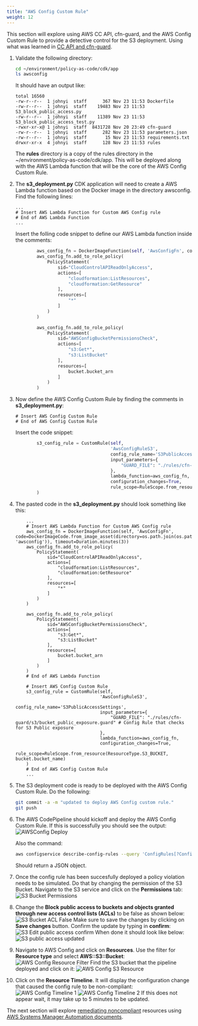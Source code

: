 ```yaml
---
title: "AWS Config Custom Rule"
weight: 12
---
```


This section will explore using AWS CC API, cfn-guard, and the AWS Config Custom Rule to provide a detective control for the S3 deployment. Using what was learned in [CC API and cfn-guard](/pac-action/detective/ccapi/ccapi).

1. Validate the following directory:
    ```bash
    cd ~/environment/policy-as-code/cdk/app
    ls awsconfig
    ```
    It should have an output like:
    ```
    total 16560
    -rw-r--r--  1 johnyi  staff      367 Nov 23 11:53 Dockerfile
    -rw-r--r--  1 johnyi  staff    19483 Nov 23 11:53 S3_block_public_access.py
    -rw-r--r--  1 johnyi  staff    11389 Nov 23 11:53 S3_block_public_access_test.py
    -rwxr-xr-x@ 1 johnyi  staff  8431728 Nov 20 23:49 cfn-guard
    -rw-r--r--  1 johnyi  staff      282 Nov 23 11:53 parameters.json
    -rw-r--r--  1 johnyi  staff       15 Nov 23 11:53 requirements.txt
    drwxr-xr-x  4 johnyi  staff      128 Nov 23 11:53 rules
    ```
    The **rules** directory is a copy of the rules directory in the ~/environment/policy-as-code/cdk/app. This will be deployed along with the AWS Lambda function that will be the core of the AWS Config Custom Rule.
1. The **s3_deployment.py** CDK application will need to create a AWS Lambda function based on the Docker image in the directory awsconfig. Find the following lines:
    ```
    ...
    # Insert AWS Lambda Function for Custom AWS Config rule
    # End of AWS Lambda Function
    ...
    ```
    Insert the folling code snippet to define our AWS Lambda function inside the comments:
    ```python
            aws_config_fn = DockerImageFunction(self, 'AwsConfigFn', code=DockerImageCode.from_image_asset(directory=os.path.join(os.path.curdir, 'awsconfig')), timeout=Duration.minutes(3))
            aws_config_fn.add_to_role_policy(
                PolicyStatement(
                    sid="CloudControlAPIReadOnlyAccess",
                    actions=[
                        "cloudformation:ListResources",
                        "cloudformation:GetResource"
                    ],
                    resources=[
                        "*"
                    ]
                )
            )

            aws_config_fn.add_to_role_policy(
                PolicyStatement(
                    sid="AWSConfigBucketPermissionsCheck",
                    actions=[
                        "s3:Get*",
                        "s3:ListBucket"
                    ],
                    resources=[
                        bucket.bucket_arn
                    ]
                )
            )
    ```
1. Now define the AWS Config Custom Rule by finding the comments in **s3_deployment.py**:
    ```
    # Insert AWS Config Custom Rule
    # End of AWS Config Custom Rule
    ```
    Insert the code snippet:
    ```python
            s3_config_rule = CustomRule(self,
                                        'AwsConfigRuleS3',
                                        config_rule_name='S3PublicAccessSettings',
                                        input_parameters={
                                            "GUARD_FILE": "./rules/cfn-guard/s3/bucket_public_exposure.guard" # Config Rule that checks for S3 Public exposure
                                        },
                                        lambda_function=aws_config_fn,
                                        configuration_changes=True,
                                        rule_scope=RuleScope.from_resource(ResourceType.S3_BUCKET, bucket.bucket_name)
            )
    ```
1. The pasted code in the **s3_deployment.py** should look something like this:
    ```
        ...
        # Insert AWS Lambda Function for Custom AWS Config rule
        aws_config_fn = DockerImageFunction(self, 'AwsConfigFn', code=DockerImageCode.from_image_asset(directory=os.path.join(os.path.curdir, 'awsconfig')), timeout=Duration.minutes(3))
        aws_config_fn.add_to_role_policy(
            PolicyStatement(
                sid="CloudControlAPIReadOnlyAccess",
                actions=[
                    "cloudformation:ListResources",
                    "cloudformation:GetResource"
                ],
                resources=[
                    "*"
                ]
            )
        )

        aws_config_fn.add_to_role_policy(
            PolicyStatement(
                sid="AWSConfigBucketPermissionsCheck",
                actions=[
                    "s3:Get*",
                    "s3:ListBucket"
                ],
                resources=[
                    bucket.bucket_arn
                ]
            )
        )
        # End of AWS Lambda Function

        # Insert AWS Config Custom Rule
        s3_config_rule = CustomRule(self,
                                    'AwsConfigRuleS3',
                                    config_rule_name='S3PublicAccessSettings',
                                    input_parameters={
                                        "GUARD_FILE": "./rules/cfn-guard/s3/bucket_public_exposure.guard" # Config Rule that checks for S3 Public exposure
                                    },
                                    lambda_function=aws_config_fn,
                                    configuration_changes=True,
                                    rule_scope=RuleScope.from_resource(ResourceType.S3_BUCKET, bucket.bucket_name)
        )
        # End of AWS Config Custom Rule
        ...
    ```
1. The S3 deployment code is ready to be deployed with the AWS Config Custom Rule. Do the following:
    ```bash
    git commit -a -m "updated to deploy AWS Config custom rule."
    git push
    ```
1. The AWS CodePipeline should kickoff and deploy the AWS Config Custom Rule. If this is successfully you should see the output:
    ![AWSConfig Deploy](/static/images/prerequisites/awsconfig-deploy-success.png)

    Also the command:
    ```bash
    aws configservice describe-config-rules --query 'ConfigRules[?ConfigRuleName==`S3PublicAccessSettings`]'
    ```

    Should return a JSON object.
1. Once the config rule has been succesfully deployed a policy violation needs to be simulated. Do that by changing the permission of the S3 Bucket. Navigate to the S3 service and click on the **Permissions** tab:
    ![S3 Bucket Permissions](/static/images/prerequisites/s3-bucket-permissions.png)
1. Change the **Block public access to buckets and objects granted through new access control lists (ACLs)** to be false as shown below:
    ![S3 Bucket ACL False](/static/images/prerequisites/s3-bucket-acl-false.png)
    Make sure to save the changes by clicking on **Save changes** button. Confirm the update by typing in **confirm**:
    ![S3 Edit public access confirm](/static/images/prerequisites/s3-edit-public-access-confirm.png)
    When done it should look like below:
    ![S3 public access updated](/static/images/prerequisites/s3-public-access-updated.png)
1. Navigate to AWS Config and click on **Resources**. Use the filter for **Resource type** and select **AWS::S3::Bucket**:
    ![AWS Config Resource Filter](/static/images/prerequisites/aws-config-resource-filter.png)
    Find the S3 bucket that the pipeline deployed and click on it:
    ![AWS Config S3 Resource](/static/images/prerequisites/aws-config-s3-resource.png)
1. Click on the **Resource Timeline**. It will display the configuration change that caused the config rule to be non-compliant:
    ![AWS Config Timeline 1](/static/images/prerequisites/aws-config-timeline-1.png)
    ![AWS Config Timeline 2](/static/images/prerequisites/aws-config-timeline-2.png)
    If this does not appear wait, it may take up to 5 minutes to be updated.

The next section will explore [remediating noncompliant](https://docs.aws.amazon.com/config/latest/developerguide/remediation.html) resources using [AWS Systems Manager Automation documents](https://docs.aws.amazon.com/systems-manager/latest/userguide/systems-manager-automation.html).